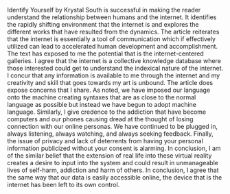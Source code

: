 Identify Yourself by Krystal South is successful in making the reader understand the relationship between humans and the internet. It identifies the rapidly shifting environment that the internet is and explores the different works that have resulted from the dynamics. The article reiterates that the internet is essentially a tool of communication which if effectively utilized can lead to accelerated human development and accomplishment. The text has exposed to me the potential that is the internet-centered galleries. I agree that the internet is a collective knowledge database where those interested could get to understand the indexical nature of the internet. I concur that any information is available to me through the internet and my creativity and skill that goes towards my art is unbound. 
The article does expose concerns that I share. As noted, we have imposed our language onto the machine creating syntaxes that are as close to the normal language as possible but instead we have begun to adopt machine language. Similarly, I give credence to the addiction that have become computers and our phones causing dread at the thought of losing connection with our online personas. We have continued to be plugged in, always listening, always watching, and always seeking feedback. Finally, the issue of privacy and lack of deterrents from having your personal information publicized without your consent is alarming. In conclusion, I am of the similar belief that the extension of real life into these virtual reality creates a desire to input into the system and could result in unmanageable lives of self-harm, addiction and harm of others. In conclusion, I agree that the same way that our data is easily accessible online, the device that is the internet has been left to its own control. 
